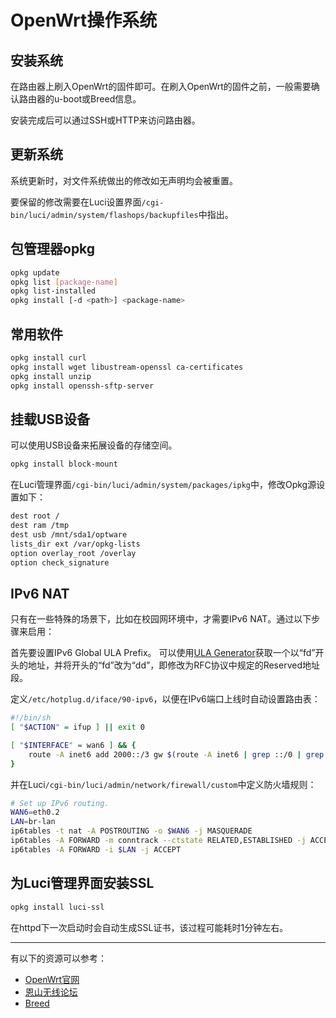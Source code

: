# OpenWrt操作系统

## 安装系统

在路由器上刷入OpenWrt的固件即可。在刷入OpenWrt的固件之前，一般需要确认路由器的u-boot或Breed信息。

安装完成后可以通过SSH或HTTP来访问路由器。

## 更新系统

系统更新时，对文件系统做出的修改如无声明均会被重置。

要保留的修改需要在Luci设置界面`/cgi-bin/luci/admin/system/flashops/backupfiles`中指出。

## 包管理器opkg

```sh
opkg update
opkg list [package-name]
opkg list-installed
opkg install [-d <path>] <package-name>
```

## 常用软件

```sh
opkg install curl
opkg install wget libustream-openssl ca-certificates
opkg install unzip
opkg install openssh-sftp-server
```

## 挂载USB设备

可以使用USB设备来拓展设备的存储空间。

```sh
opkg install block-mount
```

在Luci管理界面`/cgi-bin/luci/admin/system/packages/ipkg`中，修改Opkg源设置如下：

```sh
dest root /
dest ram /tmp
dest usb /mnt/sda1/optware
lists_dir ext /var/opkg-lists
option overlay_root /overlay
option check_signature
```

## IPv6 NAT

只有在一些特殊的场景下，比如在校园网环境中，才需要IPv6 NAT。通过以下步骤来启用：

首先要设置IPv6 Global ULA Prefix。
可以使用[ULA Generator](https://cd34.com/rfc4193/)获取一个以“fd”开头的地址，并将开头的“fd”改为“dd”，即修改为RFC协议中规定的Reserved地址段。

定义`/etc/hotplug.d/iface/90-ipv6`，以便在IPv6端口上线时自动设置路由表：

```sh
#!/bin/sh
[ "$ACTION" = ifup ] || exit 0

[ "$INTERFACE" = wan6 ] && {
    route -A inet6 add 2000::/3 gw $(route -A inet6 | grep ::/0 | grep eth0.2 |  awk '{print $2}') dev $(uci -q get network.wan6.ifname)
}
```

并在Luci`/cgi-bin/luci/admin/network/firewall/custom`中定义防火墙规则：

```sh
# Set up IPv6 routing.
WAN6=eth0.2
LAN=br-lan
ip6tables -t nat -A POSTROUTING -o $WAN6 -j MASQUERADE
ip6tables -A FORWARD -m conntrack --ctstate RELATED,ESTABLISHED -j ACCEPT
ip6tables -A FORWARD -i $LAN -j ACCEPT
```

## 为Luci管理界面安装SSL

```sh
opkg install luci-ssl
```

在httpd下一次启动时会自动生成SSL证书，该过程可能耗时1分钟左右。

---

有以下的资源可以参考：

- [OpenWrt官网](https://openwrt.org/)
- [恩山无线论坛](https://www.right.com.cn/forum/)
- [Breed](https://breed.hackpascal.net/)
